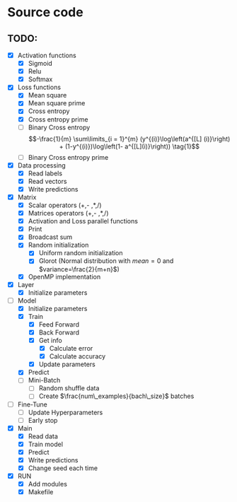 # Source code

## TODO:

- [x] Activation functions
  - [x] Sigmoid
  - [x] Relu
  - [x] Softmax

- [x] Loss functions
  - [x] Mean square
  - [x] Mean square prime
  - [x] Cross entropy 
  - [x] Cross entropy prime
  - [ ] Binary Cross entropy  $$-\frac{1}{m} \sum\limits_{i = 1}^{m} (y^{(i)}\log\left(a^{[L]  (i)}\right) + (1-y^{(i)})\log\left(1- a^{[L](i)}\right)) \tag{1}$$
  - [ ] Binary Cross entropy prime 
  
- [x] Data processing
  - [x] Read labels
  - [x] Read vectors
  - [x] Write predictions
  
- [x] Matrix
  - [x] Scalar operators (+,- ,*,/)
  - [x] Matrices operators (+,- ,*,/)
  - [x] Activation and Loss parallel functions
  - [x] Print
  - [x] Broadcast sum
  - [x] Random initialization
    - [x] Uniform random initialization
    - [x] Glorot (Normal distribution with $mean=0$ and $variance=\frac{2}{m+n}$)
  - [x] OpenMP implementation
  
- [x] Layer
  - [x] Initialize parameters
  
- [ ] Model
  - [x] Initialize parameters
  - [x] Train
    - [x] Feed Forward
    - [x] Back Forward
    - [x] Get info
      - [x] Calculate error
      - [x] Calculate accuracy
    - [x] Update parameters
  - [x] Predict
  - [ ] Mini-Batch
    - [ ] Random shuffle data
    - [ ] Create $\frac{num\_examples}{bach\_size}$ batches
- [ ] Fine-Tune
  - [ ] Update Hyperparameters
  - [ ] Early stop
- [x] Main
  - [x] Read data
  - [x] Train model
  - [x] Predict
  - [x] Write predictions
  - [x] Change seed each time
  
- [x] RUN
  - [x] Add modules
  - [x] Makefile

